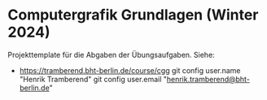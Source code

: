 # Computergrafik Grundlagen (Winter 2024)

Projekttemplate für die Abgaben der Übungsaufgaben. Siehe:

- https://tramberend.bht-berlin.de/course/cgg
	git config user.name "Henrik Tramberend"
	git config user.email "henrik.tramberend@bht-berlin.de"



